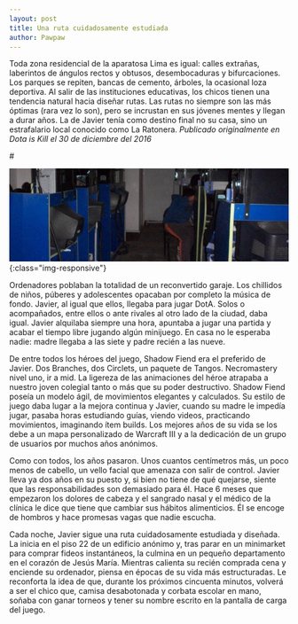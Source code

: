 ```yaml
---
layout: post
title: Una ruta cuidadosamente estudiada
author: Pawpaw
---
```


Toda zona residencial de la aparatosa Lima es igual: calles extrañas, laberintos de ángulos rectos y obtusos, desembocaduras y bifurcaciones. Los parques se repiten, bancas de cemento, árboles, la ocasional loza deportiva. Al salir de las instituciones educativas, los chicos tienen una tendencia natural hacia diseñar rutas. Las rutas no siempre son las más óptimas (rara vez lo son), pero se incrustan en sus jóvenes mentes y llegan a durar años. La de Javier tenía como destino final no su casa, sino un estrafalario local conocido como La Ratonera. _Publicado originalmente en Dota is Kill el 30 de diciembre del 2016_

#<p align="center">

![Una ruta cuidadosamente estudiada](/images/posts/ruta.jpg){:class="img-responsive"}

</p>

Ordenadores poblaban la totalidad de un reconvertido garaje. Los chillidos de niños, púberes y adolescentes opacaban por completo la música de fondo. Javier, al igual que ellos, llegaba para jugar DotA. Solos o acompañados, entre ellos o ante rivales al otro lado de la ciudad, daba igual. Javier alquilaba siempre una hora, apuntaba a jugar una partida y acabar el tiempo libre jugando algún minijuego. En casa no le esperaba nadie: madre llegaba a las siete y padre recién a las nueve.

De entre todos los héroes del juego, Shadow Fiend era el preferido de Javier. Dos Branches, dos Circlets, un paquete de Tangos. Necromastery nivel uno, ir a mid. La ligereza de las animaciones del héroe atrapaba a nuestro joven colegial tanto o más que su poder destructivo. Shadow Fiend poseía un modelo ágil, de movimientos elegantes y calculados. Su estilo de juego daba lugar a la mejora continua y Javier, cuando su madre le impedía jugar, pasaba horas estudiando guías, viendo videos, practicando movimientos, imaginando ítem builds. Los mejores años de su vida se los debe a un mapa personalizado de Warcraft III y a la dedicación de un grupo de usuarios por muchos años anónimos.

Como con todos, los años pasaron. Unos cuantos centímetros más, un poco menos de cabello, un vello facial que amenaza con salir de control. Javier lleva ya dos años en su puesto y, si bien no tiene de qué quejarse, siente que las responsabilidades son demasiado para él. Hace 6 meses que empezaron los dolores de cabeza y el sangrado nasal y el médico de la clínica le dice que tiene que cambiar sus hábitos alimenticios. Él se encoge de hombros y hace promesas vagas que nadie escucha.

Cada noche, Javier sigue una ruta cuidadosamente estudiada y diseñada. La inicia en el piso 22 de un edificio anónimo y, tras parar en un minimarket para comprar fideos instantáneos, la culmina en un pequeño departamento en el corazón de Jesús María. Mientras calienta su recién comprada cena y enciende su ordenador, piensa en épocas de su vida más estructuradas. Le reconforta la idea de que, durante los próximos cincuenta minutos, volverá a ser el chico que, camisa desabotonada y corbata escolar en mano, soñaba con ganar torneos y tener su nombre escrito en la pantalla de carga del juego.
